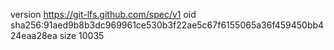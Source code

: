 version https://git-lfs.github.com/spec/v1
oid sha256:91aed9b8b3dc969961ce530b3f22ae5c67f6155065a36f459450bb424eaa28ea
size 10035
